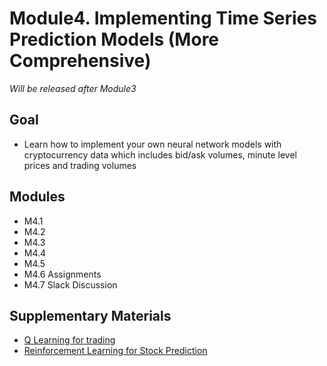 # Module4. Implementing Time Series Prediction Models (More Comprehensive)

*Will be released after Module3*

## Goal
- Learn how to implement your own neural network models with cryptocurrency data which includes bid/ask volumes, minute level prices and trading volumes 

## Modules
- M4.1
- M4.2 
- M4.3 
- M4.4 
- M4.5
- M4.6 Assignments
- M4.7 Slack Discussion

## Supplementary Materials
- [Q Learning for trading](https://www.youtube.com/watch?v=rRssY6FrTvU)
- [Reinforcement Learning for Stock Prediction](https://www.youtube.com/watch?v=05NqKJ0v7EE)